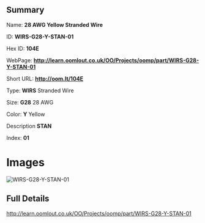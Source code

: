 

## Summary
 
Name: __28 AWG Yellow Stranded Wire__

ID: __WIRS-G28-Y-STAN-01__

Hex ID: __104E__

WebPage: __http://learn.oomlout.co.uk/OO/Projects/oomp/part/WIRS-G28-Y-STAN-01__

Short URL: __http://oom.lt/104E__


Type: __WIRS__ Stranded Wire 

Size: __G28__ 28 AWG 

Color: __Y__ Yellow 

Description __STAN__  

Index: __01__


 # Images
![WIRS-G28-Y-STAN-01](http://oomlout.com/oomp-gen/parts/WIRS-G28-Y-STAN-01/WIRS-G28-Y-STAN-01_420.jpg)



 ## Full Details

 http://learn.oomlout.co.uk/OO/Projects/oomp/part/WIRS-G28-Y-STAN-01














